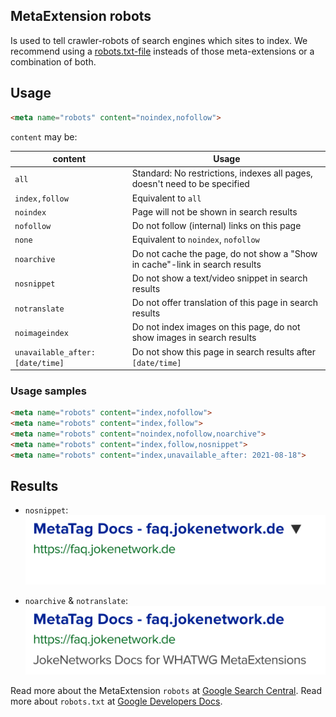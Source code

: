 ## MetaExtension robots

Is used to tell crawler-robots of search engines which sites to index.
We recommend using a [robots.txt-file](https://developers.google.com/search/docs/advanced/robots/intro) insteads of those meta-extensions or a combination of both. 

## Usage

````html
<meta name="robots" content="noindex,nofollow">
````

`content` may be:

| content                          | Usage                                                                       |
|----------------------------------|-----------------------------------------------------------------------------|
| `all`                            | Standard: No restrictions, indexes all pages, doesn't need to be specified  |
| `index,follow`                   | Equivalent to `all`                                                         |
| `noindex`                        | Page will not be shown in search results                                    |
| `nofollow`                       | Do not follow (internal) links on this page                                 |
| `none`                           | Equivalent to `noindex`, `nofollow`                                         |
| `noarchive`                      | Do not cache the page, do not show a "Show in cache"-link in search results |
| `nosnippet`                      | Do not show a text/video snippet in search results                          |
| `notranslate`                    | Do not offer translation of this page in search results                     |
| `noimageindex`                   | Do not index images on this page, do not show images in search results      |
| `unavailable_after: [date/time]` | Do not show this page in search results after `[date/time]`                 |


### Usage samples

````html
<meta name="robots" content="index,nofollow">
<meta name="robots" content="index,follow">
<meta name="robots" content="noindex,nofollow,noarchive">
<meta name="robots" content="index,follow,nosnippet">
<meta name="robots" content="index,unavailable_after: 2021-08-18">
````

## Results
* `nosnippet`:
	![DuckDuckGo search result](img/nosnippet.svg)

* `noarchive` & `notranslate`:
	![DuckDuckGo search result](img/noarchive.svg)

Read more about the MetaExtension `robots` at [Google Search Central](https://developers.google.com/search/docs/advanced/robots/robots_meta_tag#directives).
Read more about `robots.txt` at [Google Developers Docs](https://developers.google.com/search/docs/advanced/robots/intro).